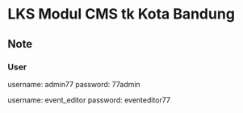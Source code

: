 # LKS Modul CMS tk Kota Bandung

## Note
### User
username: admin77
password: 77admin

username: event_editor
password: eventeditor77